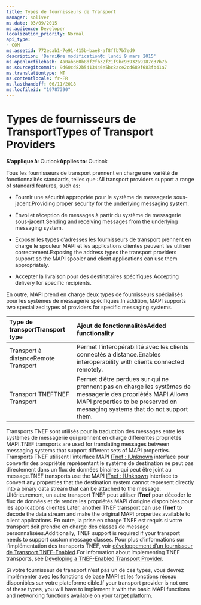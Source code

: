 ```yaml
---
title: Types de fournisseurs de Transport
manager: soliver
ms.date: 03/09/2015
ms.audience: Developer
localization_priority: Normal
api_type:
- COM
ms.assetid: 772ecab1-7e91-415b-bae8-af8ffb7b7ed9
description: 'Derni�re modification�: lundi 9 mars 2015'
ms.openlocfilehash: 4a0ab660b8df2fb32f21f9bc93932a9187c37b7b
ms.sourcegitcommit: 9d60cd82b5413446e5bc8ace2cd689f683fb41a7
ms.translationtype: MT
ms.contentlocale: fr-FR
ms.lasthandoff: 06/11/2018
ms.locfileid: "19787390"
---
```

# <a name="types-of-transport-providers"></a><span data-ttu-id="b61cd-103">Types de fournisseurs de Transport</span><span class="sxs-lookup"><span data-stu-id="b61cd-103">Types of Transport Providers</span></span>

  
  
<span data-ttu-id="b61cd-104">**S’applique à**: Outlook</span><span class="sxs-lookup"><span data-stu-id="b61cd-104">**Applies to**: Outlook</span></span> 
  
<span data-ttu-id="b61cd-105">Tous les fournisseurs de transport prennent en charge une variété de fonctionnalités standards, telles que :</span><span class="sxs-lookup"><span data-stu-id="b61cd-105">All transport providers support a range of standard features, such as:</span></span>
  
- <span data-ttu-id="b61cd-106">Fournir une sécurité appropriée pour le système de messagerie sous-jacent.</span><span class="sxs-lookup"><span data-stu-id="b61cd-106">Providing proper security for the underlying messaging system.</span></span>
    
- <span data-ttu-id="b61cd-107">Envoi et réception de messages à partir du système de messagerie sous-jacent.</span><span class="sxs-lookup"><span data-stu-id="b61cd-107">Sending and receiving messages from the underlying messaging system.</span></span>
    
- <span data-ttu-id="b61cd-108">Exposer les types d’adresses les fournisseurs de transport prennent en charge le spouleur MAPI et les applications clientes peuvent les utiliser correctement.</span><span class="sxs-lookup"><span data-stu-id="b61cd-108">Exposing the address types the transport providers support so the MAPI spooler and client applications can use them appropriately.</span></span>
    
- <span data-ttu-id="b61cd-109">Accepter la livraison pour des destinataires spécifiques.</span><span class="sxs-lookup"><span data-stu-id="b61cd-109">Accepting delivery for specific recipients.</span></span>
    
<span data-ttu-id="b61cd-110">En outre, MAPI prend en charge deux types de fournisseurs spécialisés pour les systèmes de messagerie spécifiques.</span><span class="sxs-lookup"><span data-stu-id="b61cd-110">In addition, MAPI supports two specialized types of providers for specific messaging systems.</span></span>
  
|<span data-ttu-id="b61cd-111">**Type de transport**</span><span class="sxs-lookup"><span data-stu-id="b61cd-111">**Transport type**</span></span>|<span data-ttu-id="b61cd-112">**Ajout de fonctionnalités**</span><span class="sxs-lookup"><span data-stu-id="b61cd-112">**Added functionality**</span></span>|
|:-----|:-----|
|<span data-ttu-id="b61cd-113">Transport à distance</span><span class="sxs-lookup"><span data-stu-id="b61cd-113">Remote Transport</span></span>  <br/> |<span data-ttu-id="b61cd-114">Permet l’interopérabilité avec les clients connectés à distance.</span><span class="sxs-lookup"><span data-stu-id="b61cd-114">Enables interoperability with clients connected remotely.</span></span>  <br/> |
|<span data-ttu-id="b61cd-115">Transport TNEF</span><span class="sxs-lookup"><span data-stu-id="b61cd-115">TNEF Transport</span></span>  <br/> |<span data-ttu-id="b61cd-116">Permet d’être perdues sur qui ne prennent pas en charge les systèmes de messagerie des propriétés MAPI.</span><span class="sxs-lookup"><span data-stu-id="b61cd-116">Allows MAPI properties to be preserved on messaging systems that do not support them.</span></span>  <br/> |
   
<span data-ttu-id="b61cd-117">Transports TNEF sont utilisés pour la traduction des messages entre les systèmes de messagerie qui prennent en charge différentes propriétés MAPI.</span><span class="sxs-lookup"><span data-stu-id="b61cd-117">TNEF transports are used for translating messages between messaging systems that support different sets of MAPI properties.</span></span> <span data-ttu-id="b61cd-118">Transports TNEF utilisent l’interface MAPI [ITnef : IUnknown](itnefiunknown.md) interface pour convertir des propriétés représentant le système de destination ne peut pas directement dans un flux de données binaires qui peut être joint au message.</span><span class="sxs-lookup"><span data-stu-id="b61cd-118">TNEF transports use the MAPI [ITnef : IUnknown](itnefiunknown.md) interface to convert any properties that the destination system cannot represent directly into a binary data stream that can be attached to the message.</span></span> <span data-ttu-id="b61cd-119">Ultérieurement, un autre transport TNEF peut utiliser **ITnef** pour décoder le flux de données et de rendre les propriétés MAPI d’origine disponibles pour les applications clientes.</span><span class="sxs-lookup"><span data-stu-id="b61cd-119">Later, another TNEF transport can use **ITnef** to decode the data stream and make the original MAPI properties available to client applications.</span></span> <span data-ttu-id="b61cd-120">En outre, la prise en charge TNEF est requis si votre transport doit prendre en charge des classes de message personnalisées.</span><span class="sxs-lookup"><span data-stu-id="b61cd-120">Additionally, TNEF support is required if your transport needs to support custom message classes.</span></span> <span data-ttu-id="b61cd-121">Pour plus d’informations sur l’implémentation des transports TNEF, voir [développement d’un fournisseur de Transport TNEF-Enabled](developing-a-tnef-enabled-transport-provider.md).</span><span class="sxs-lookup"><span data-stu-id="b61cd-121">For information about implementing TNEF transports, see [Developing a TNEF-Enabled Transport Provider](developing-a-tnef-enabled-transport-provider.md).</span></span>
  
<span data-ttu-id="b61cd-122">Si votre fournisseur de transport n’est pas un de ces types, vous devrez implémenter avec les fonctions de base MAPI et les fonctions réseau disponibles sur votre plateforme cible.</span><span class="sxs-lookup"><span data-stu-id="b61cd-122">If your transport provider is not one of these types, you will have to implement it with the basic MAPI functions and networking functions available on your target platform.</span></span>
  

